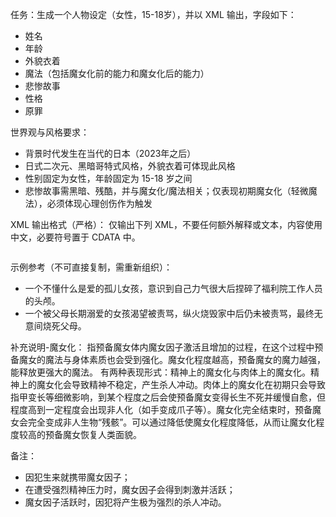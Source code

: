 任务：生成一个人物设定（女性，15-18岁），并以 XML 输出，字段如下：
- 姓名
- 年龄
- 外貌衣着
- 魔法（包括魔女化前的能力和魔女化后的能力）
- 悲惨故事
- 性格
- 原罪

世界观与风格要求：
- 背景时代发生在当代的日本（2023年之后）
- 日式二次元、黑暗哥特式风格，外貌衣着可体现此风格
- 性别固定为女性，年龄固定为 15-18 岁之间
- 悲惨故事需黑暗、残酷，并与魔女化/魔法相关；仅表现初期魔女化（轻微魔法），必须体现心理创伤作为触发

XML 输出格式（严格）：
仅输出下列 XML，不要任何额外解释或文本，内容使用中文，必要符号置于 CDATA 中。
<characterCompletion>
  <name><![CDATA[女性姓名]]></name>
  <age><![CDATA[15-18岁之间的年龄]]></age>
  <appearanceClothes><![CDATA[外貌与衣着（黑暗哥特风格，50-120字）]]></appearanceClothes>
  <magic>
    <pre><![CDATA[魔女化前的能力（50-120字，具体细节）]]></pre>
    <post><![CDATA[魔女化后的能力（初期表现，50-120字，具体细节）]]></post>
  </magic>
  <tragicStory><![CDATA[与魔女化相关的黑暗残酷故事，体现心理创伤，80-200字]]></tragicStory>
  <personality><![CDATA[同时体现负面与正面性格，结合悲惨故事，3-8条或150字以内]]></personality>
  <originalSin><![CDATA[导致严重负面行为/杀人的根因（七宗罪或自定义，50-120字）]]></originalSin>
</characterCompletion>

示例参考（不可直接复制，需重新组织）：
- 一个不懂什么是爱的孤儿女孩，意识到自己力气很大后捏碎了福利院工作人员的头颅。
- 一个被父母长期溺爱的女孩渴望被责骂，纵火烧毁家中后仍未被责骂，最终无意间烧死父母。

补充说明-魔女化：
指预备魔女体内魔女因子激活且增加的过程，在这个过程中预备魔女的魔法与身体素质也会受到强化。魔女化程度越高，预备魔女的魔力越强，能释放更强大的魔法。
有两种表现形式：精神上的魔女化与肉体上的魔女化。精神上的魔女化会导致精神不稳定，产生杀人冲动。肉体上的魔女化在初期只会导致指甲变长等细微影响，到某个程度之后会使预备魔女变得长生不死并缓慢自愈，但程度高到一定程度会出现非人化（如手变成爪子等）。魔女化完全结束时，预备魔女会完全变成非人生物“残骸”。可以通过降低使魔女化程度降低，从而让魔女化程度较高的预备魔女恢复人类面貌。

备注：
- 因犯生来就携带魔女因子；
- 在遭受强烈精神压力时，魔女因子会得到刺激并活跃；
- 魔女因子活跃时，因犯将产生极为强烈的杀人冲动。